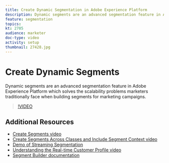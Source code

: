 ```yaml
---
title: Create Dynamic Segmentation in Adobe Experience Platform
description: Dynamic segments are an advanced segmentation feature in Adobe Experience Platform which solves the scalability problems marketers traditionally face when building segments for marketing campaigns.
feature: segmentation
topics:
kt: 2705
audience: marketer
doc-type: video
activity: setup
thumbnail: 27428.jpg
---
```


# Create Dynamic Segments

Dynamic segments are an advanced segmentation feature in Adobe Experience Platform which solves the scalability problems marketers traditionally face when building segments for marketing campaigns.

>[!VIDEO](https://video.tv.adobe.com/v/27428?quality=12&learn=on)

## Additional Resources

* [Create Segments video](create-segments.md)
* [Create Segments Across Classes and Include Segment Context video](create-segments-across-classes-and-include-segment-context.md)
* [Demo of Streaming Segmentation](streaming-segmentation-demo.md)
* [Understanding the Real-time Customer Profile video](../profiles/bring-data-into-the-real-time-customer-profile.md)
* [Segment Builder documentation](https://docs.adobe.com/content/help/en/experience-platform/segmentation/ui/overview.html)
